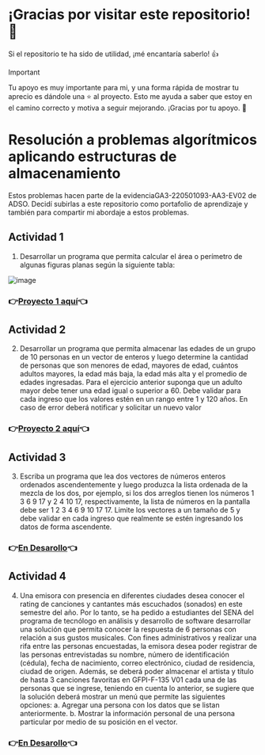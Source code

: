 
# ¡Gracias por visitar este repositorio! 🌟
Si el repositorio te ha sido de utilidad, ¡mé encantaría saberlo! 👍

> [!IMPORTANT]  
> Tu apoyo es muy importante para mi, y una forma rápida de mostrar tu aprecio es dándole una ⭐️ al proyecto. Esto me ayuda a saber que estoy en el camino correcto y motiva a seguir mejorando.
> ¡Gracias por tu apoyo. 🙌

# Resolución a problemas algorítmicos aplicando estructuras de almacenamiento 
Estos problemas hacen parte de la evidenciaGA3-220501093-AA3-EV02 de ADSO. Decidí subirlas a este repositorio como portafolio de aprendizaje y también para compartir mi abordaje a estos problemas.
## Actividad 1

1. Desarrollar un programa que permita calcular el área o perímetro de algunas figuras planas según la siguiente tabla:

![image](https://github.com/user-attachments/assets/cf4d0f58-7bbc-4065-904e-c685d1895c45)


###  👉[Proyecto 1 aquí](https://jeffersond-art.github.io/GA3-220501093-AA3-EV02/1-Area-Perimetro/ )👈



## Actividad 2
2. Desarrollar un programa que permita almacenar las edades de un grupo de 10 personas en un vector de
enteros y luego determine la cantidad de personas que son menores de edad, mayores de edad, cuántos
adultos mayores, la edad más baja, la edad más alta y el promedio de edades ingresadas. Para el ejercicio
anterior suponga que un adulto mayor debe tener una edad igual o superior a 60. Debe validar para cada
ingreso que los valores estén en un rango entre 1 y 120 años. En caso de error deberá notificar y solicitar
un nuevo valor
### 👉[Proyecto 2 aquí](https://jeffersond-art.github.io/GA3-220501093-AA3-EV02/2-mayor-menor-edad/)👈

## Actividad 3
3. Escriba un programa que lea dos vectores de números enteros ordenados ascendentemente y luego
produzca la lista ordenada de la mezcla de los dos, por ejemplo, si los dos arreglos tienen los números 1
3 6 9 17 y 2 4 10 17, respectivamente, la lista de números en la pantalla debe ser 1 2 3 4 6 9 10 17 17.
Limite los vectores a un tamaño de 5 y debe validar en cada ingreso que realmente se estén ingresando
los datos de forma ascendente.
### 👉[En Desarollo](https://jeffersond-art.github.io/GA3-220501093-AA3-EV02/3-ordenar-vectores)👈

## Actividad 4
4. Una emisora con presencia en diferentes ciudades desea conocer el rating de canciones y cantantes más
escuchados (sonados) en este semestre del año. Por lo tanto, se ha pedido a estudiantes del SENA del
programa de tecnólogo en análisis y desarrollo de software desarrollar una solución que permita conocer
la respuesta de 6 personas con relación a sus gustos musicales. Con fines administrativos y realizar una
rifa entre las personas encuestadas, la emisora desea poder registrar de las personas entrevistadas su
nombre, número de identificación (cédula), fecha de nacimiento, correo electrónico, ciudad de residencia,
ciudad de origen. Además, se deberá poder almacenar el artista y título de hasta 3 canciones favoritas en
GFPI-F-135 V01
cada una de las personas que se ingrese, teniendo en cuenta lo anterior, se sugiere que la solución deberá
mostrar un menú que permite las siguientes opciones:
a. Agregar una persona con los datos que se listan anteriormente.
b. Mostrar la información personal de una persona particular por medio de su posición en el vector.
### 👉[En Desarollo]()👈




